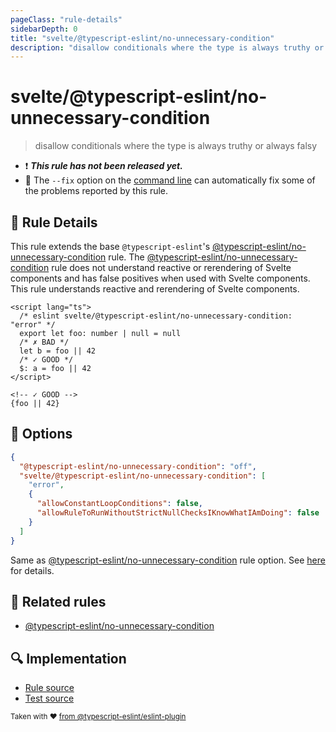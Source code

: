 ```yaml
---
pageClass: "rule-details"
sidebarDepth: 0
title: "svelte/@typescript-eslint/no-unnecessary-condition"
description: "disallow conditionals where the type is always truthy or always falsy"
---
```


# svelte/@typescript-eslint/no-unnecessary-condition

> disallow conditionals where the type is always truthy or always falsy

- :exclamation: <badge text="This rule has not been released yet." vertical="middle" type="error"> **_This rule has not been released yet._** </badge>
- :wrench: The `--fix` option on the [command line](https://eslint.org/docs/user-guide/command-line-interface#fixing-problems) can automatically fix some of the problems reported by this rule.

## :book: Rule Details

This rule extends the base `@typescript-eslint`'s [@typescript-eslint/no-unnecessary-condition] rule.
The [@typescript-eslint/no-unnecessary-condition] rule does not understand reactive or rerendering of Svelte components and has false positives when used with Svelte components. This rule understands reactive and rerendering of Svelte components.

<ESLintCodeBlock fix>

<!--eslint-skip-->

```svelte
<script lang="ts">
  /* eslint svelte/@typescript-eslint/no-unnecessary-condition: "error" */
  export let foo: number | null = null
  /* ✗ BAD */
  let b = foo || 42
  /* ✓ GOOD */
  $: a = foo || 42
</script>

<!-- ✓ GOOD -->
{foo || 42}
```

</ESLintCodeBlock>

## :wrench: Options

```json
{
  "@typescript-eslint/no-unnecessary-condition": "off",
  "svelte/@typescript-eslint/no-unnecessary-condition": [
    "error",
    {
      "allowConstantLoopConditions": false,
      "allowRuleToRunWithoutStrictNullChecksIKnowWhatIAmDoing": false
    }
  ]
}
```

Same as [@typescript-eslint/no-unnecessary-condition] rule option. See [here](https://typescript-eslint.io/rules/no-unnecessary-condition/#options) for details.

## :couple: Related rules

- [@typescript-eslint/no-unnecessary-condition]

[@typescript-eslint/no-unnecessary-condition]: https://typescript-eslint.io/rules/no-unnecessary-condition/

## :mag: Implementation

- [Rule source](https://github.com/ota-meshi/eslint-plugin-svelte/blob/main/src/rules/@typescript-eslint/no-unnecessary-condition.ts)
- [Test source](https://github.com/ota-meshi/eslint-plugin-svelte/blob/main/tests/src/rules/@typescript-eslint/no-unnecessary-condition.ts)

<sup>Taken with ❤️ [from @typescript-eslint/eslint-plugin](https://typescript-eslint.io/rules/no-unnecessary-condition/)</sup>
